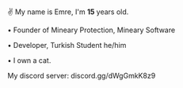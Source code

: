 ✌ My name is Emre, I'm **15** years old.

• Founder of Mineary Protection, Mineary Software

• Developer, Turkish Student he/him 

• I own a cat. 

My discord server: discord.gg/dWgGmkK8z9
